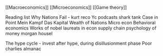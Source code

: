 [[Macroeconomics]]
[[Microeconomics]] 
[[Game theory]]

Reading list
Why Nations Fail - kurt reco
Yc podcasts
shark tank
Case in Point
Mein Kampf
Das Kapital
Wealth of Nations
Micro econ
Behavioral economics
Works of nobel laureats in econ
supply chain
psychology of money morgan housel

The hype cycle - invest after hype, during disillusionment phase
Poor charlies almanac
